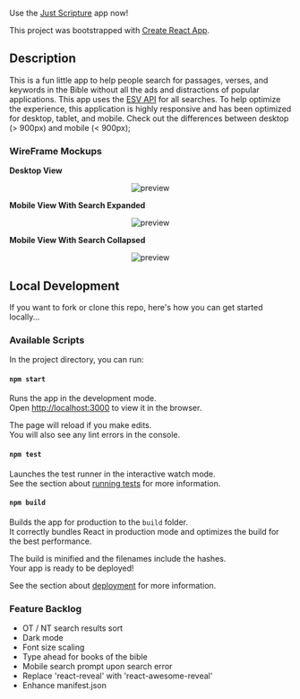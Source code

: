 Use the [Just Scripture](https://jamesmart77.github.io/justScripture) app now!

This project was bootstrapped with [Create React App](https://github.com/facebook/create-react-app).

## Description
This is a fun little app to help people search for passages, verses, and keywords in the Bible without all the ads and distractions of popular applications. This app uses the [ESV API](https://api.esv.org/) for all searches. To help optimize the experience, this application is highly responsive and has been optimized for desktop, tablet, and mobile. Check out the differences between desktop (> 900px) and mobile (< 900px);


### WireFrame Mockups

**Desktop View**
<p align="center">
    <img src="https://raw.github.com/jamesmart77/bibleApp/master/media/desktop.png" alt="preview" />
</p>

**Mobile View With Search Expanded**
<p align="center">
    <img src="https://raw.github.com/jamesmart77/bibleApp/master/media/mobileSearchExpanded.png" alt="preview" />
</p>


**Mobile View With Search Collapsed**
<p align="center">
    <img src="https://raw.github.com/jamesmart77/bibleApp/master/media/mobileSearchCollapsed.png" alt="preview" />
</p>


## Local Development
If you want to fork or clone this repo, here's how you can get started locally...


### Available Scripts

In the project directory, you can run:

#### `npm start`

Runs the app in the development mode.<br />
Open [http://localhost:3000](http://localhost:3000) to view it in the browser.

The page will reload if you make edits.<br />
You will also see any lint errors in the console.

#### `npm test`

Launches the test runner in the interactive watch mode.<br />
See the section about [running tests](https://facebook.github.io/create-react-app/docs/running-tests) for more information.

#### `npm build`

Builds the app for production to the `build` folder.<br />
It correctly bundles React in production mode and optimizes the build for the best performance.

The build is minified and the filenames include the hashes.<br />
Your app is ready to be deployed!

See the section about [deployment](https://facebook.github.io/create-react-app/docs/deployment) for more information.


### Feature Backlog
 - OT / NT search results sort
 - Dark mode
 - Font size scaling
 - Type ahead for books of the bible
 - Mobile search prompt upon search error
 - Replace 'react-reveal' with 'react-awesome-reveal'
 - Enhance manifest.json
 